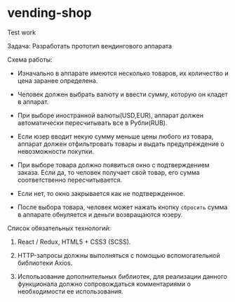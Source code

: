 # vending-shop
Test work

Задача: Разработать прототип вендингового аппарата

Схема работы:

+ Изначально в аппарате имеются несколько товаров, их количество и цена заранее определена.

- Человек должен выбрать валюту и ввести сумму, которую он кладет в аппарат.

- При выборе иностранной валюты(USD,EUR), аппарат должен автоматически пересчитывать все в Рубли(RUB).

- Если юзер вводит некую сумму меньше цены любого из товара, аппарат должен отфильтровать товары и выдать предупреждение о невозможности покупки.

- При выборе товара должно появиться окно с подтверждением заказа. Если да, то человек получает свой товар, его сумма соответственно пересчитывается.

- Если нет, то окно закрывается как не подтвержденное.

- После выбора товара, человек может нажать кнопку `сбросить` сумма в аппарате обнуляется и деньги возвращаются юзеру.

Список обязательных технологий:

 1. React / Redux, HTML5 + CSS3 (SCSS).

 2. HTTP-запросы должны выполняться с помощью вспомогательной библиотеки Axios.
 
 3. Использование дополнительных библиотек, для реализации данного функционала должно сопровождаться комментариями о необходимости ее использования.
